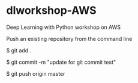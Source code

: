 # dlworkshop-AWS
Deep Learning with Python workshop on AWS

Push an existing repository from the command line

$ git add .

$ git commit -m "update for git commit test"

$ git push origin master
